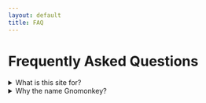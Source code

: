 ```yaml
---
layout: default
title: FAQ
---
```


# Frequently Asked Questions

<details>
  <summary>What is this site for?</summary>
  <p>This is a personal FAQ to answer common questions about Gnomonkey.</p>
</details>

<details>
  <summary>Why the name Gnomonkey?</summary>
  <p>It's a long story involving a garden gnome and a typewriter.</p>
</details>

<!-- Add more questions here -->
